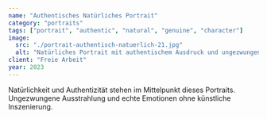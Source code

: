 ```yaml
---
name: "Authentisches Natürliches Portrait"
category: "portraits"
tags: ["portrait", "authentic", "natural", "genuine", "character"]
image:
  src: "./portrait-authentisch-natuerlich-21.jpg"
  alt: "Natürliches Portrait mit authentischem Ausdruck und ungezwungener Ausstrahlung von Daniel Kause"
client: "Freie Arbeit"
year: 2023
---
```


Natürlichkeit und Authentizität stehen im Mittelpunkt dieses Portraits. Ungezwungene Ausstrahlung und echte Emotionen ohne künstliche Inszenierung.